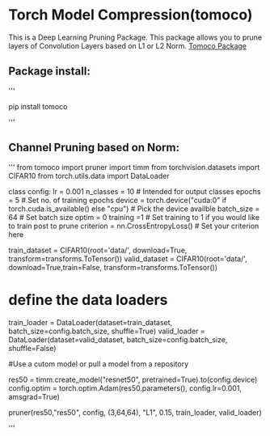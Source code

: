 # Torch Model Compression(tomoco)

This is a Deep Learning Pruning Package. This package allows you to prune layers of Convolution Layers based on L1 or L2 Norm.
[Tomoco Package](https://pypi.org/project/tomoco/)

## Package install:

'''

pip install tomoco

'''

## Channel Pruning based on Norm:

'''
from tomoco import pruner
import timm
from torchvision.datasets import CIFAR10
from torch.utils.data import DataLoader



class config:
    lr = 0.001 
    n_classes = 10			 # Intended for output classes
    epochs = 5                         # Set no. of training epochs
    device = torch.device("cuda:0" if torch.cuda.is_available() else "cpu")    # Pick the device availble
    batch_size = 64			# Set batch size
    optim = 0
    training =1                        # Set training to 1 if you would like to train post to prune
    criterion = nn.CrossEntropyLoss()  # Set your criterion here

train_dataset = CIFAR10(root='data/', download=True, transform=transforms.ToTensor())
valid_dataset = CIFAR10(root='data/',  download=True,train=False, transform=transforms.ToTensor())

# define the data loaders
train_loader = DataLoader(dataset=train_dataset, batch_size=config.batch_size, shuffle=True)
valid_loader = DataLoader(dataset=valid_dataset, batch_size=config.batch_size, shuffle=False)


#Use a cutom model or pull a model from a repository

res50 = timm.create_model("resnet50", pretrained=True).to(config.device)
config.optim =  torch.optim.Adam(res50.parameters(), config.lr=0.001,  amsgrad=True) 

pruner(res50,"res50", config, (3,64,64), "L1", 0.15,  train_loader, valid_loader)


'''
